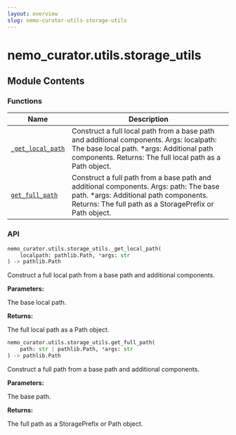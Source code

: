```yaml
---
layout: overview
slug: nemo-curator-utils-storage-utils
---
```


# nemo_curator.utils.storage_utils



## Module Contents

### Functions

| Name | Description |
|------|-------------|
| [`_get_local_path`](#nemo_curatorutilsstorage_utils_get_local_path) | Construct a full local path from a base path and additional components. Args: localpath: The base local path. *args: Additional path components. Returns: The full local path as a Path object. |
| [`get_full_path`](#nemo_curatorutilsstorage_utilsget_full_path) | Construct a full path from a base path and additional components. Args: path: The base path. *args: Additional path components. Returns: The full path as a StoragePrefix or Path object. |

### API

```python
nemo_curator.utils.storage_utils._get_local_path(
    localpath: pathlib.Path, *args: str
) -> pathlib.Path
```

Construct a full local path from a base path and additional components.

**Parameters:**

<ParamField path="localpath" type="pathlib.Path">
  The base local path.
</ParamField>

**Returns:**

The full local path as a Path object.


```python
nemo_curator.utils.storage_utils.get_full_path(
    path: str | pathlib.Path, *args: str
) -> pathlib.Path
```

Construct a full path from a base path and additional components.

**Parameters:**

<ParamField path="path" type="str | pathlib.Path">
  The base path.
</ParamField>

**Returns:**

The full path as a StoragePrefix or Path object.

